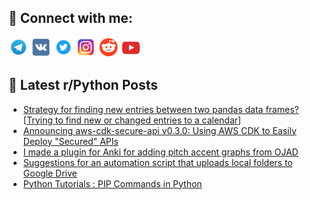 ## 🔎 Connect with me:
[<img src="https://github.com/bullbesh/bullbesh/blob/main/images/Telegram.png" width="32" height="32" />](https://t.me/bullbesh)
[<img src="https://github.com/bullbesh/bullbesh/blob/main/images/VK.png" width="32" height="32" />](https://vk.com/bullbesh)
[<img src="https://github.com/bullbesh/bullbesh/blob/main/images/Twitter.png" width="32" height="32" />](https://twitter.com/bullbesh1)
[<img src="https://github.com/bullbesh/bullbesh/blob/main/images/Instagram.png" width="32" height="32" />](https://www.instagram.com/bullbesh)
[<img src="https://github.com/bullbesh/bullbesh/blob/main/images/Reddit.png" width="32" height="32" />](https://www.reddit.com/user/bullbesh)
[<img src="https://github.com/bullbesh/bullbesh/blob/main/images/YouTube.png" width="32" height="32" />](https://www.youtube.com/channel/UCtfjRs6uzgq5mfm8S06WTcg)

## 📕 Latest r/Python Posts
<!-- BLOG-POST-LIST:START -->
- [Strategy for finding new entries between two pandas data frames? [Trying to find new or changed entries to a calendar]](https://www.reddit.com/r/Python/comments/13kbkwn/strategy_for_finding_new_entries_between_two/)
- [Announcing aws-cdk-secure-api v0.3.0: Using AWS CDK to Easily Deploy &quot;Secured&quot; APIs](https://www.reddit.com/r/Python/comments/13kbd5s/announcing_awscdksecureapi_v030_using_aws_cdk_to/)
- [I made a plugin for Anki for adding pitch accent graphs from OJAD](https://www.reddit.com/r/Python/comments/13kbbe3/i_made_a_plugin_for_anki_for_adding_pitch_accent/)
- [Suggestions for an automation script that uploads local folders to Google Drive](https://www.reddit.com/r/Python/comments/13kai0g/suggestions_for_an_automation_script_that_uploads/)
- [Python Tutorials : PIP Commands in Python](https://www.reddit.com/r/Python/comments/13k9na0/python_tutorials_pip_commands_in_python/)
<!-- BLOG-POST-LIST:END -->
